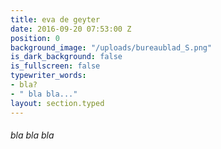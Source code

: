 ```yaml
---
title: eva de geyter
date: 2016-09-20 07:53:00 Z
position: 0
background_image: "/uploads/bureaublad_S.png"
is_dark_background: false
is_fullscreen: false
typewriter_words:
- bla?
- " bla bla..."
layout: section.typed
---
```


###### <span id="typed">bla bla bla</span>